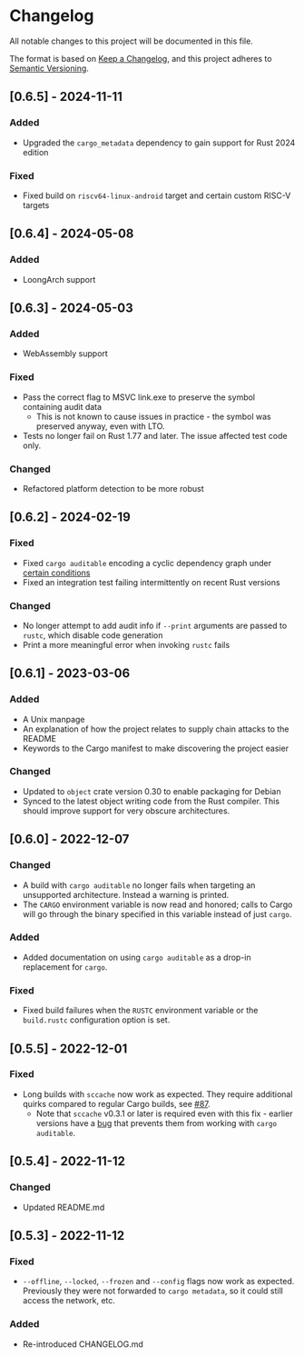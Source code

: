 # Changelog

All notable changes to this project will be documented in this file.

The format is based on [Keep a Changelog](https://keepachangelog.com/en/1.0.0/),
and this project adheres to [Semantic Versioning](https://semver.org/spec/v2.0.0.html).

## [0.6.5] - 2024-11-11

### Added

 - Upgraded the `cargo_metadata` dependency to gain support for Rust 2024 edition

### Fixed

 - Fixed build on `riscv64-linux-android` target and certain custom RISC-V targets

## [0.6.4] - 2024-05-08

### Added

 - LoongArch support

## [0.6.3] - 2024-05-03

### Added

 - WebAssembly support

### Fixed

 - Pass the correct flag to MSVC link.exe to preserve the symbol containing audit data
   - This is not known to cause issues in practice - the symbol was preserved anyway, even with LTO.
 - Tests no longer fail on Rust 1.77 and later. The issue affected test code only.

### Changed

 - Refactored platform detection to be more robust

## [0.6.2] - 2024-02-19

### Fixed
 - Fixed `cargo auditable` encoding a cyclic dependency graph under [certain conditions](https://github.com/rustsec/rustsec/issues/1043)
 - Fixed an integration test failing intermittently on recent Rust versions

### Changed

 - No longer attempt to add audit info if `--print` arguments are passed to `rustc`, which disable code generation
 - Print a more meaningful error when invoking `rustc` fails

## [0.6.1] - 2023-03-06

### Added
 - A Unix manpage
 - An explanation of how the project relates to supply chain attacks to the README
 - Keywords to the Cargo manifest to make discovering the project easier

### Changed
 - Updated to `object` crate version 0.30 to enable packaging for Debian
 - Synced to the latest object writing code from the Rust compiler. This should improve support for very obscure architectures.

## [0.6.0] - 2022-12-07

### Changed

 - A build with `cargo auditable` no longer fails when targeting an unsupported architecture. Instead a warning is printed.
 - The `CARGO` environment variable is now read and honored; calls to Cargo will go through the binary specified in this variable instead of just `cargo`.

### Added

 - Added documentation on using `cargo auditable` as a drop-in replacement for `cargo`.

### Fixed

- Fixed build failures when the `RUSTC` environment variable or the `build.rustc` configuration option is set.

## [0.5.5] - 2022-12-01

### Fixed

- Long builds with `sccache` now work as expected. They require additional quirks compared to regular Cargo builds, see [#87](https://github.com/rust-secure-code/cargo-auditable/issues/87).
    - Note that `sccache` v0.3.1 or later is required even with this fix - earlier versions have a [bug](https://github.com/mozilla/sccache/issues/1274) that prevents them from working with `cargo auditable`.

## [0.5.4] - 2022-11-12

### Changed

- Updated README.md

## [0.5.3] - 2022-11-12

### Fixed

- `--offline`, `--locked`, `--frozen` and `--config` flags now work as expected. Previously they were not forwarded to `cargo metadata`, so it could still access the network, etc.

### Added 

- Re-introduced CHANGELOG.md
